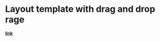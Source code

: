 <h1>Layout template with drag and drop rage</h1>
<a href="https://parshencev.github.io/digital_mind/"><strong>link</strong></a>

